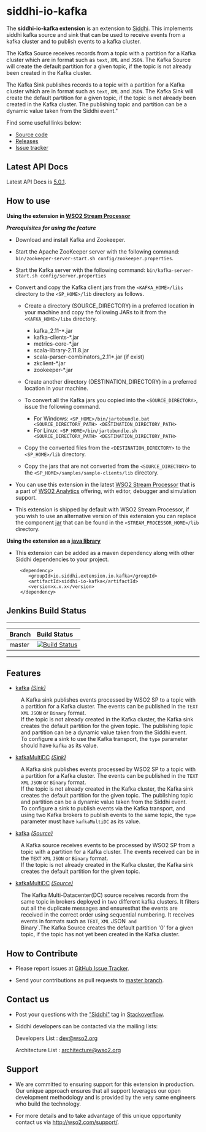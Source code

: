 siddhi-io-kafka
======================================

The **siddhi-io-kafka extension** is an extension to <a target="_blank" href="https://wso2.github.io/siddhi">Siddhi</a>.
This implements siddhi kafka source and sink that can be used to receive events from a kafka cluster and to publish
events to a kafka cluster.

The Kafka Source receives records from a topic with a partition for a Kafka cluster which are in format such as
`text`, `XML` and `JSON`.
The Kafka Source will create the default partition for a given topic, if the topic is not already been created in the
Kafka cluster.

The Kafka Sink publishes records to a topic with a partition for a Kafka cluster which are in format such as `text`,
`XML` and `JSON`.
The Kafka Sink will create the default partition for a given topic, if the topic is not already been created in the
Kafka cluster.
The publishing topic and partition can be a dynamic value taken from the Siddhi event."

Find some useful links below:

* <a target="_blank" href="https://github.com/wso2-extensions/siddhi-io-kafka">Source code</a>
* <a target="_blank" href="https://github.com/wso2-extensions/siddhi-io-kafka/releases">Releases</a>
* <a target="_blank" href="https://github.com/wso2-extensions/siddhi-io-kafka/issues">Issue tracker</a>

## Latest API Docs

Latest API Docs is <a target="_blank" href="https://wso2-extensions.github.io/siddhi-io-kafka/api/5.0.1">5.0.1</a>.

## How to use

**Using the extension in <a target="_blank" href="https://github.com/wso2/product-sp">WSO2 Stream Processor</a>**

***Prerequisites for using the feature***

 - Download and install Kafka and Zookeeper.
 - Start the Apache ZooKeeper server with the following command: `bin/zookeeper-server-start.sh config/zookeeper.properties`.
 - Start the Kafka server with the following command:  `bin/kafka-server-start.sh config/server.properties`
 - Convert and copy the Kafka client jars from the `<KAFKA_HOME>/libs` directory to the `<SP_HOME>/lib` directory as follows.
  
   - Create a directory (SOURCE_DIRECTORY) in a preferred location in your machine and copy the following JARs to it from the
   `<KAFKA_HOME>/libs` directory.
      
     - kafka_2.11-*.jar
     - kafka-clients-*.jar
     - metrics-core-*.jar
     - scala-library-2.11.8.jar
     - scala-parser-combinators_2.11*.jar (if exist)
     - zkclient-*.jar
     - zookeeper-*.jar
     
   - Create another directory (DESTINATION_DIRECTORY) in a preferred location in your machine.
   - To convert all the Kafka jars you copied into the `<SOURCE_DIRECTORY>`, issue the following command.
     - For Windows: `<SP_HOME>/bin/jartobundle.bat <SOURCE_DIRECTORY_PATH> <DESTINATION_DIRECTORY_PATH>`
     - For Linux: `<SP_HOME>/bin/jartobundle.sh <SOURCE_DIRECTORY_PATH> <DESTINATION_DIRECTORY_PATH>`
   - Copy the converted files from the `<DESTINATION_DIRECTORY>` to the `<SP_HOME>/lib` directory.
   - Copy the jars that are not converted from the `<SOURCE_DIRECTORY>` to the `<SP_HOME>/samples/sample-clients/lib` directory.


* You can use this extension in the latest <a target="_blank" href="https://github.com/wso2/product-sp/releases">WSO2 Stream Processor</a> that is a part of <a target="_blank" href="http://wso2.com/analytics?utm_source=gitanalytics&utm_campaign=gitanalytics_Jul17">WSO2 Analytics</a> offering, with editor, debugger and simulation support.

* This extension is shipped by default with WSO2 Stream Processor, if you wish to use an alternative version of this
extension you can replace the component <a target="_blank" href="https://github.com/wso2-extensions/siddhi-io-kafka/releases">jar</a> that can be found in the `<STREAM_PROCESSOR_HOME>/lib` directory.

**Using the extension as a <a target="_blank" href="https://wso2.github.io/siddhi/documentation/running-as-a-java-library">java library</a>**

* This extension can be added as a maven dependency along with other Siddhi dependencies to your project.

```
     <dependency>
        <groupId>io.siddhi.extension.io.kafka</groupId>
        <artifactId>siddhi-io-kafka</artifactId>
        <version>x.x.x</version>
     </dependency>
```

## Jenkins Build Status

---

|  Branch | Build Status |
| :------ |:------------ |
| master  | [![Build Status](https://wso2.org/jenkins/job/siddhi/job/siddhi-io-kafka/badge/icon)](https://wso2.org/jenkins/job/siddhi/job/siddhi-io-kafka/) |

---

## Features

* <a target="_blank" href="https://wso2-extensions.github.io/siddhi-io-kafka/api/5.0.1/#kafka-sink">kafka</a> *<a target="_blank" href="http://siddhi.io/documentation/siddhi-5.x/query-guide-5.x/#sink">(Sink)</a>*<br><div style="padding-left: 1em;"><p>A Kafka sink publishes events processed by WSO2 SP to a topic with a partition for a Kafka cluster. The events can be published in the <code>TEXT</code> <code>XML</code> <code>JSON</code> or <code>Binary</code> format.<br>If the topic is not already created in the Kafka cluster, the Kafka sink creates the default partition for the given topic. The publishing topic and partition can be a dynamic value taken from the Siddhi event.<br>To configure a sink to use the Kafka transport, the <code>type</code> parameter should have <code>kafka</code> as its value.</p></div>
* <a target="_blank" href="https://wso2-extensions.github.io/siddhi-io-kafka/api/5.0.1/#kafkamultidc-sink">kafkaMultiDC</a> *<a target="_blank" href="http://siddhi.io/documentation/siddhi-5.x/query-guide-5.x/#sink">(Sink)</a>*<br><div style="padding-left: 1em;"><p>A Kafka sink publishes events processed by WSO2 SP to a topic with a partition for a Kafka cluster. The events can be published in the <code>TEXT</code> <code>XML</code> <code>JSON</code> or <code>Binary</code> format.<br>If the topic is not already created in the Kafka cluster, the Kafka sink creates the default partition for the given topic. The publishing topic and partition can be a dynamic value taken from the Siddhi event.<br>To configure a sink to publish events via the Kafka transport, and using two Kafka brokers to publish events to the same topic, the <code>type</code> parameter must have <code>kafkaMultiDC</code> as its value.</p></div>
* <a target="_blank" href="https://wso2-extensions.github.io/siddhi-io-kafka/api/5.0.1/#kafka-source">kafka</a> *<a target="_blank" href="http://siddhi.io/documentation/siddhi-5.x/query-guide-5.x/#source">(Source)</a>*<br><div style="padding-left: 1em;"><p>A Kafka source receives events to be processed by WSO2 SP from a topic with a partition for a Kafka cluster. The events received can be in the <code>TEXT</code> <code>XML</code> <code>JSON</code> or <code>Binary</code> format.<br>If the topic is not already created in the Kafka cluster, the Kafka sink creates the default partition for the given topic.</p></div>
* <a target="_blank" href="https://wso2-extensions.github.io/siddhi-io-kafka/api/5.0.1/#kafkamultidc-source">kafkaMultiDC</a> *<a target="_blank" href="http://siddhi.io/documentation/siddhi-5.x/query-guide-5.x/#source">(Source)</a>*<br><div style="padding-left: 1em;"><p>The Kafka Multi-Datacenter(DC) source receives records from the same topic in brokers deployed in two different kafka clusters. It filters out all the duplicate messages and ensuresthat the events are received in the correct order using sequential numbering. It receives events in formats such as <code>TEXT</code>, <code>XML</code> JSON<code> and </code>Binary`.The Kafka Source creates the default partition '0' for a given topic, if the topic has not yet been created in the Kafka cluster.</p></div>

## How to Contribute

  * Please report issues at <a target="_blank" href="https://github.com/wso2-extensions/siddhi-io-kafka/issues">GitHub Issue Tracker</a>.

  * Send your contributions as pull requests to <a target="_blank" href="https://github.com/wso2-extensions/siddhi-io-kafka/tree/master">master branch</a>.

## Contact us

 * Post your questions with the <a target="_blank" href="http://stackoverflow.com/search?q=siddhi">"Siddhi"</a> tag in <a target="_blank" href="http://stackoverflow.com/search?q=siddhi">Stackoverflow</a>.

 * Siddhi developers can be contacted via the mailing lists:

    Developers List   : [dev@wso2.org](mailto:dev@wso2.org)

    Architecture List : [architecture@wso2.org](mailto:architecture@wso2.org)

## Support

* We are committed to ensuring support for this extension in production. Our unique approach ensures that all support leverages our open development methodology and is provided by the very same engineers who build the technology.

* For more details and to take advantage of this unique opportunity contact us via <a target="_blank" href="http://wso2.com/support?utm_source=gitanalytics&utm_campaign=gitanalytics_Jul17">http://wso2.com/support/</a>.
